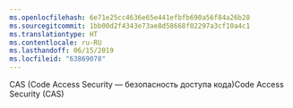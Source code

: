 ```yaml
---
ms.openlocfilehash: 6e71e25cc4636e65e441efbfb690a56f84a26b28
ms.sourcegitcommit: 1bb00d2f4343e73ae8d58668f02297a3cf10a4c1
ms.translationtype: HT
ms.contentlocale: ru-RU
ms.lasthandoff: 06/15/2019
ms.locfileid: "63869078"
---
```

<span data-ttu-id="dc57b-101">CAS (Code Access Security — безопасность доступа кода)</span><span class="sxs-lookup"><span data-stu-id="dc57b-101">Code Access Security (CAS)</span></span>